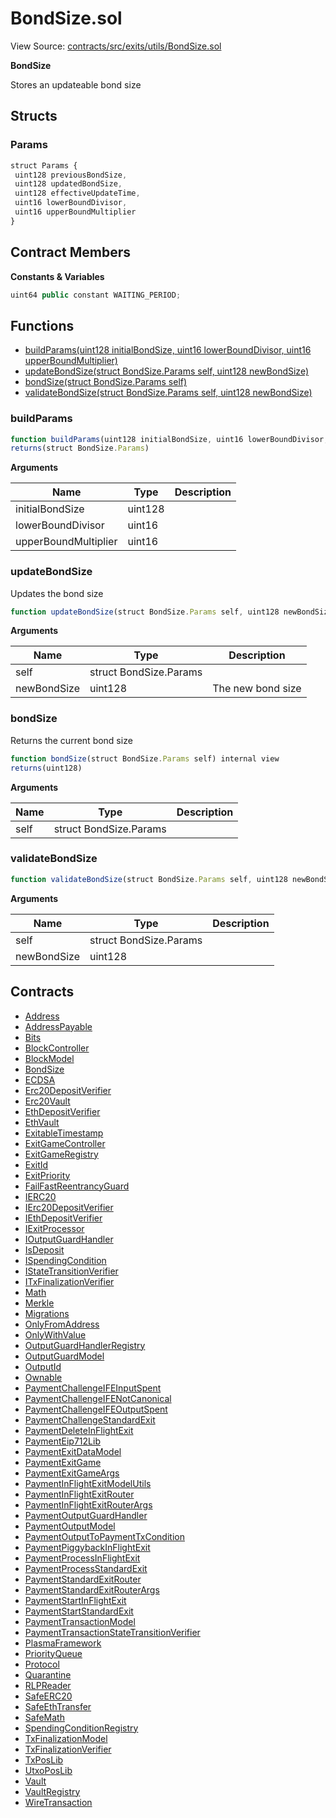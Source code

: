 # BondSize.sol

View Source: [contracts/src/exits/utils/BondSize.sol](../../contracts/src/exits/utils/BondSize.sol)

**BondSize**

Stores an updateable bond size

## Structs
### Params

```js
struct Params {
 uint128 previousBondSize,
 uint128 updatedBondSize,
 uint128 effectiveUpdateTime,
 uint16 lowerBoundDivisor,
 uint16 upperBoundMultiplier
}
```

## Contract Members
**Constants & Variables**

```js
uint64 public constant WAITING_PERIOD;

```

## Functions

- [buildParams(uint128 initialBondSize, uint16 lowerBoundDivisor, uint16 upperBoundMultiplier)](#buildparams)
- [updateBondSize(struct BondSize.Params self, uint128 newBondSize)](#updatebondsize)
- [bondSize(struct BondSize.Params self)](#bondsize)
- [validateBondSize(struct BondSize.Params self, uint128 newBondSize)](#validatebondsize)

### buildParams

```js
function buildParams(uint128 initialBondSize, uint16 lowerBoundDivisor, uint16 upperBoundMultiplier) internal pure
returns(struct BondSize.Params)
```

**Arguments**

| Name        | Type           | Description  |
| ------------- |------------- | -----|
| initialBondSize | uint128 |  | 
| lowerBoundDivisor | uint16 |  | 
| upperBoundMultiplier | uint16 |  | 

### updateBondSize

Updates the bond size

```js
function updateBondSize(struct BondSize.Params self, uint128 newBondSize) internal nonpayable
```

**Arguments**

| Name        | Type           | Description  |
| ------------- |------------- | -----|
| self | struct BondSize.Params |  | 
| newBondSize | uint128 | The new bond size | 

### bondSize

Returns the current bond size

```js
function bondSize(struct BondSize.Params self) internal view
returns(uint128)
```

**Arguments**

| Name        | Type           | Description  |
| ------------- |------------- | -----|
| self | struct BondSize.Params |  | 

### validateBondSize

```js
function validateBondSize(struct BondSize.Params self, uint128 newBondSize) private view
```

**Arguments**

| Name        | Type           | Description  |
| ------------- |------------- | -----|
| self | struct BondSize.Params |  | 
| newBondSize | uint128 |  | 

## Contracts

* [Address](Address.md)
* [AddressPayable](AddressPayable.md)
* [Bits](Bits.md)
* [BlockController](BlockController.md)
* [BlockModel](BlockModel.md)
* [BondSize](BondSize.md)
* [ECDSA](ECDSA.md)
* [Erc20DepositVerifier](Erc20DepositVerifier.md)
* [Erc20Vault](Erc20Vault.md)
* [EthDepositVerifier](EthDepositVerifier.md)
* [EthVault](EthVault.md)
* [ExitableTimestamp](ExitableTimestamp.md)
* [ExitGameController](ExitGameController.md)
* [ExitGameRegistry](ExitGameRegistry.md)
* [ExitId](ExitId.md)
* [ExitPriority](ExitPriority.md)
* [FailFastReentrancyGuard](FailFastReentrancyGuard.md)
* [IERC20](IERC20.md)
* [IErc20DepositVerifier](IErc20DepositVerifier.md)
* [IEthDepositVerifier](IEthDepositVerifier.md)
* [IExitProcessor](IExitProcessor.md)
* [IOutputGuardHandler](IOutputGuardHandler.md)
* [IsDeposit](IsDeposit.md)
* [ISpendingCondition](ISpendingCondition.md)
* [IStateTransitionVerifier](IStateTransitionVerifier.md)
* [ITxFinalizationVerifier](ITxFinalizationVerifier.md)
* [Math](Math.md)
* [Merkle](Merkle.md)
* [Migrations](Migrations.md)
* [OnlyFromAddress](OnlyFromAddress.md)
* [OnlyWithValue](OnlyWithValue.md)
* [OutputGuardHandlerRegistry](OutputGuardHandlerRegistry.md)
* [OutputGuardModel](OutputGuardModel.md)
* [OutputId](OutputId.md)
* [Ownable](Ownable.md)
* [PaymentChallengeIFEInputSpent](PaymentChallengeIFEInputSpent.md)
* [PaymentChallengeIFENotCanonical](PaymentChallengeIFENotCanonical.md)
* [PaymentChallengeIFEOutputSpent](PaymentChallengeIFEOutputSpent.md)
* [PaymentChallengeStandardExit](PaymentChallengeStandardExit.md)
* [PaymentDeleteInFlightExit](PaymentDeleteInFlightExit.md)
* [PaymentEip712Lib](PaymentEip712Lib.md)
* [PaymentExitDataModel](PaymentExitDataModel.md)
* [PaymentExitGame](PaymentExitGame.md)
* [PaymentExitGameArgs](PaymentExitGameArgs.md)
* [PaymentInFlightExitModelUtils](PaymentInFlightExitModelUtils.md)
* [PaymentInFlightExitRouter](PaymentInFlightExitRouter.md)
* [PaymentInFlightExitRouterArgs](PaymentInFlightExitRouterArgs.md)
* [PaymentOutputGuardHandler](PaymentOutputGuardHandler.md)
* [PaymentOutputModel](PaymentOutputModel.md)
* [PaymentOutputToPaymentTxCondition](PaymentOutputToPaymentTxCondition.md)
* [PaymentPiggybackInFlightExit](PaymentPiggybackInFlightExit.md)
* [PaymentProcessInFlightExit](PaymentProcessInFlightExit.md)
* [PaymentProcessStandardExit](PaymentProcessStandardExit.md)
* [PaymentStandardExitRouter](PaymentStandardExitRouter.md)
* [PaymentStandardExitRouterArgs](PaymentStandardExitRouterArgs.md)
* [PaymentStartInFlightExit](PaymentStartInFlightExit.md)
* [PaymentStartStandardExit](PaymentStartStandardExit.md)
* [PaymentTransactionModel](PaymentTransactionModel.md)
* [PaymentTransactionStateTransitionVerifier](PaymentTransactionStateTransitionVerifier.md)
* [PlasmaFramework](PlasmaFramework.md)
* [PriorityQueue](PriorityQueue.md)
* [Protocol](Protocol.md)
* [Quarantine](Quarantine.md)
* [RLPReader](RLPReader.md)
* [SafeERC20](SafeERC20.md)
* [SafeEthTransfer](SafeEthTransfer.md)
* [SafeMath](SafeMath.md)
* [SpendingConditionRegistry](SpendingConditionRegistry.md)
* [TxFinalizationModel](TxFinalizationModel.md)
* [TxFinalizationVerifier](TxFinalizationVerifier.md)
* [TxPosLib](TxPosLib.md)
* [UtxoPosLib](UtxoPosLib.md)
* [Vault](Vault.md)
* [VaultRegistry](VaultRegistry.md)
* [WireTransaction](WireTransaction.md)
